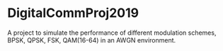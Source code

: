 # DigitalCommProj2019
A project to simulate the performance of different modulation schemes, BPSK, QPSK, FSK, QAM(16-64) in an AWGN environment.
